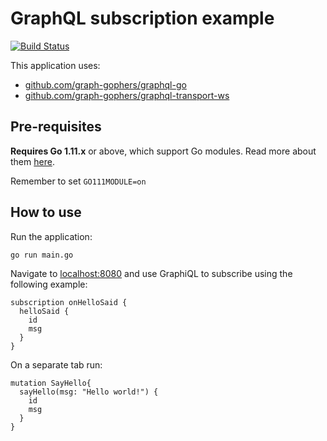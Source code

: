# GraphQL subscription example
[![Build Status](https://travis-ci.org/matiasanaya/go-graphql-subscription-example.svg?branch=master)](https://travis-ci.org/matiasanaya/go-graphql-subscription-example)

This application uses:

* [github.com/graph-gophers/graphql-go](https://github.com/graph-gophers/graphql-go)
* [github.com/graph-gophers/graphql-transport-ws](https://github.com/graph-gophers/graphql-transport-ws)

## Pre-requisites

**Requires Go 1.11.x** or above, which support Go modules. Read more about them [here](https://github.com/golang/go/wiki/Modules).

Remember to set ```GO111MODULE=on```

## How to use

Run the application:

```
go run main.go
```

Navigate to [localhost:8080](http://localhost:8080) and use GraphiQL to subscribe using the following example:

```
subscription onHelloSaid {
  helloSaid {
    id
    msg
  }
}
```

On a separate tab run:

```
mutation SayHello{
  sayHello(msg: "Hello world!") {
    id
    msg
  }
}
```
